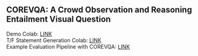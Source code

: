 ## COREVQA: A Crowd Observation and Reasoning Entailment Visual Question

Demo Colab: [LINK](https://colab.research.google.com/drive/1SpuTta5tSzktiCo9xN4CtE9P1pmYV0ax)  
T/F Statement Generation Colab: [LINK](https://colab.research.google.com/drive/15r2umyM2bldKTxjrDIR_Q11Yh5waGVNR#scrollTo=htPzjvrcd08S)  
Example Evaluation Pipeline with COREVQA: [LINK](https://colab.research.google.com/drive/1YJaYwfqV9l_byIPIdLTSmX81g-Zo82eFauthuser=0#scrollTo=2VJJeEThtdQP&uniqifier=1_)
